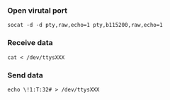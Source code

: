 ### Open virutal port
```
socat -d -d pty,raw,echo=1 pty,b115200,raw,echo=1
```

### Receive data
```
cat < /dev/ttysXXX
```

### Send data
```
echo \!1:T:32# > /dev/ttysXXX
```